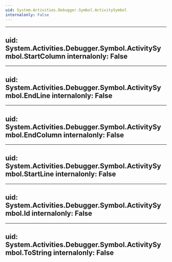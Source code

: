 ```yaml
---
uid: System.Activities.Debugger.Symbol.ActivitySymbol
internalonly: False
---
```


---
uid: System.Activities.Debugger.Symbol.ActivitySymbol.StartColumn
internalonly: False
---

---
uid: System.Activities.Debugger.Symbol.ActivitySymbol.EndLine
internalonly: False
---

---
uid: System.Activities.Debugger.Symbol.ActivitySymbol.EndColumn
internalonly: False
---

---
uid: System.Activities.Debugger.Symbol.ActivitySymbol.StartLine
internalonly: False
---

---
uid: System.Activities.Debugger.Symbol.ActivitySymbol.Id
internalonly: False
---

---
uid: System.Activities.Debugger.Symbol.ActivitySymbol.ToString
internalonly: False
---
